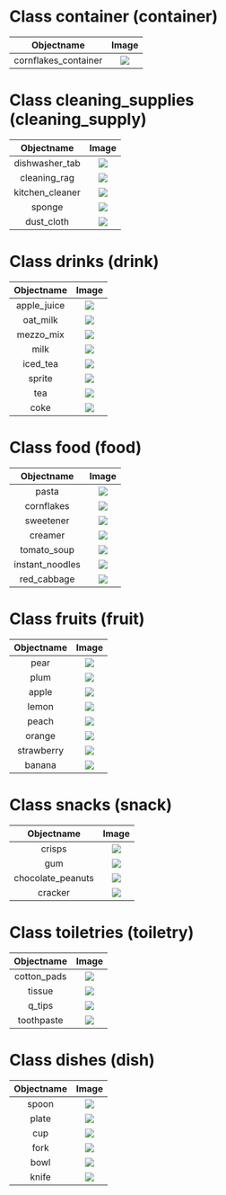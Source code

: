 # Class container (container)

| Objectname               |  Image                   |
:-------------------------:|:-------------------------:
| cornflakes_container  |  ![](known_objects/container/cornflakes_container.jpg) |


# Class cleaning_supplies (cleaning_supply)

| Objectname               |  Image                   |
:-------------------------:|:-------------------------:
| dishwasher_tab  |  ![](known_objects/cleaning_supplies/dishwasher_tab.jpg) |
| cleaning_rag  |  ![](known_objects/cleaning_supplies/cleaning_rag.jpg) |
| kitchen_cleaner  |  ![](known_objects/cleaning_supplies/kitchen_cleaner.jpg) |
| sponge  |  ![](known_objects/cleaning_supplies/sponge.jpg) |
| dust_cloth  |  ![](known_objects/cleaning_supplies/dust_cloth.jpg) |


# Class drinks (drink)

| Objectname               |  Image                   |
:-------------------------:|:-------------------------:
| apple_juice  |  ![](known_objects/drinks/apple_juice.jpg) |
| oat_milk  |  ![](known_objects/drinks/oat_milk.jpg) |
| mezzo_mix  |  ![](known_objects/drinks/mezzo_mix.jpg) |
| milk  |  ![](known_objects/drinks/milk.jpg) |
| iced_tea  |  ![](known_objects/drinks/iced_tea.jpg) |
| sprite  |  ![](known_objects/drinks/sprite.jpg) |
| tea  |  ![](known_objects/drinks/tea.jpg) |
| coke  |  ![](known_objects/drinks/coke.jpg) |


# Class food (food)

| Objectname               |  Image                   |
:-------------------------:|:-------------------------:
| pasta  |  ![](known_objects/food/pasta.jpg) |
| cornflakes  |  ![](known_objects/food/cornflakes.jpg) |
| sweetener  |  ![](known_objects/food/sweetener.jpg) |
| creamer  |  ![](known_objects/food/creamer.jpg) |
| tomato_soup  |  ![](known_objects/food/tomato_soup.jpg) |
| instant_noodles  |  ![](known_objects/food/instant_noodles.jpg) |
| red_cabbage  |  ![](known_objects/food/red_cabbage.jpg) |


# Class fruits (fruit)

| Objectname               |  Image                   |
:-------------------------:|:-------------------------:
| pear  |  ![](known_objects/fruits/pear.png) |
| plum  |  ![](known_objects/fruits/plum.png) |
| apple  |  ![](known_objects/fruits/apple.jpg) |
| lemon  |  ![](known_objects/fruits/lemon.jpg) |
| peach  |  ![](known_objects/fruits/peach.png) |
| orange  |  ![](known_objects/fruits/orange.jpg) |
| strawberry  |  ![](known_objects/fruits/strawberry.png) |
| banana  |  ![](known_objects/fruits/banana.png) |


# Class snacks (snack)

| Objectname               |  Image                   |
:-------------------------:|:-------------------------:
| crisps  |  ![](known_objects/snacks/crisps.jpg) |
| gum  |  ![](known_objects/snacks/gum.jpg) |
| chocolate_peanuts  |  ![](known_objects/snacks/chocolate_peanuts.jpg) |
| cracker  |  ![](known_objects/snacks/cracker.jpg) |


# Class toiletries (toiletry)

| Objectname               |  Image                   |
:-------------------------:|:-------------------------:
| cotton_pads  |  ![](known_objects/toiletries/cotton_pads.jpg) |
| tissue  |  ![](known_objects/toiletries/tissue.jpg) |
| q_tips  |  ![](known_objects/toiletries/q_tips.jpg) |
| toothpaste  |  ![](known_objects/toiletries/toothpaste.jpg) |


# Class dishes (dish)

| Objectname               |  Image                   |
:-------------------------:|:-------------------------:
| spoon  |  ![](known_objects/dishes/spoon.png) |
| plate  |  ![](known_objects/dishes/plate.png) |
| cup  |  ![](known_objects/dishes/cup.png) |
| fork  |  ![](known_objects/dishes/fork.png) |
| bowl  |  ![](known_objects/dishes/bowl.png) |
| knife  |  ![](known_objects/dishes/knife.png) |


